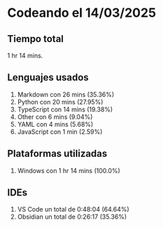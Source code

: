 # Codeando el 14/03/2025

## Tiempo total
1 hr 14 mins.

## Lenguajes usados
1. Markdown con 26 mins (35.36%)
1. Python con 20 mins (27.95%)
1. TypeScript con 14 mins (19.38%)
1. Other con 6 mins (9.04%)
1. YAML con 4 mins (5.68%)
1. JavaScript con 1 min (2.59%)

## Plataformas utilizadas
1. Windows con 1 hr 14 mins (100.0%)

## IDEs
1. VS Code un total de 0:48:04 (64.64%)
1. Obsidian un total de 0:26:17 (35.36%)
